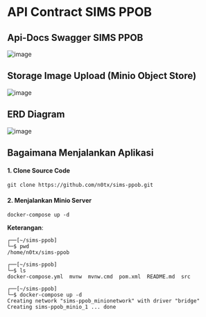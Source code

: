# API Contract SIMS PPOB


## Api-Docs Swagger SIMS PPOB

![image](https://github.com/user-attachments/assets/7eb283da-5c7b-49c7-bf59-0c94272927ed)


## Storage Image Upload (Minio Object Store)

![image](https://github.com/user-attachments/assets/dfc8ec41-dec7-4272-a921-422aab948366)


## ERD Diagram

![image](https://github.com/user-attachments/assets/1ae0b55f-0dee-44c3-9b17-28bee18b86b4)

## Bagaimana Menjalankan Aplikasi

#### 1. **Clone Source Code**

```
git clone https://github.com/n0tx/sims-ppob.git
```

#### 2. **Menjalankan Minio Server**

```
docker-compose up -d
```

**Keterangan**:

```                       
┌──[~/sims-ppob]
└─$ pwd
/home/n0tx/sims-ppob

┌──[~/sims-ppob]
└─$ ls
docker-compose.yml  mvnw  mvnw.cmd  pom.xml  README.md  src

┌──[~/sims-ppob]
└─$ docker-compose up -d                  
Creating network "sims-ppob_minionetwork" with driver "bridge"
Creating sims-ppob_minio_1 ... done
```
